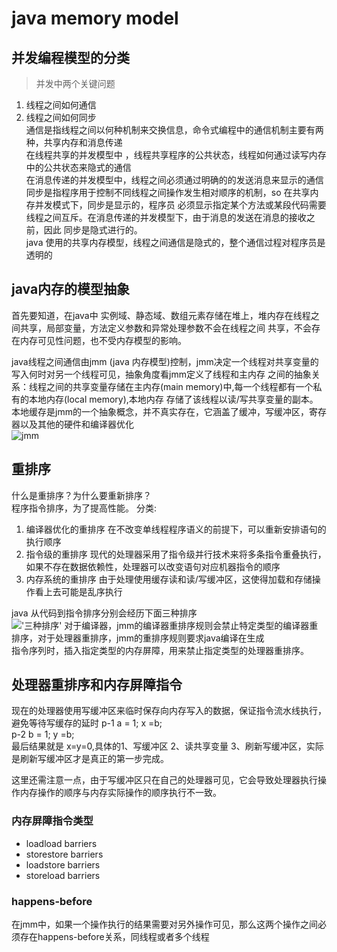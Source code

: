 # java memory model

##  并发编程模型的分类

 > 并发中两个关键问题   
  1. 线程之间如何通信   
  2. 线程之间如何同步      
  通信是指线程之间以何种机制来交换信息，命令式编程中的通信机制主要有两种，共享内存和消息传递      
 在线程共享的并发模型中 ，线程共享程序的公共状态，线程如何通过读写内存中的公共状态来隐式的通信    
 在消息传递的并发模型中，线程之间必须通过明确的的发送消息来显示的通信     
 同步是指程序用于控制不同线程之间操作发生相对顺序的机制，so 在共享内存并发模式下，同步是显示的，程序员
必须显示指定某个方法或某段代码需要线程之间互斥。在消息传递的并发模型下，由于消息的发送在消息的接收之前，因此
同步是隐式进行的。    
java 使用的共享内存模型，线程之间通信是隐式的，整个通信过程对程序员是透明的

## java内存的模型抽象
首先要知道，在java中 实例域、静态域、数组元素存储在堆上，堆内存在线程之间共享，局部变量，方法定义参数和异常处理参数不会在线程之间
共享，不会存在内存可见性问题，也不受内存模型的影响。

java线程之间通信由jmm (java 内存模型)控制，jmm决定一个线程对共享变量的写入何时对另一个线程可见，抽象角度看jmm定义了线程和主内存
之间的抽象关系：线程之间的共享变量存储在主内存(main memory)中,每一个线程都有一个私有的本地内存(local memory),本地内存
存储了该线程以读/写共享变量的副本。本地缓存是jmm的一个抽象概念，并不真实存在，它涵盖了缓冲，写缓冲区，寄存器以及其他的硬件和编译器优化    
![jmm]()


## 重排序

什么是重排序？为什么要重新排序？    
程序指令排序，为了提高性能。
分类:   
1. 编译器优化的重排序
       在不改变单线程程序语义的前提下，可以重新安排语句的执行顺序
2. 指令级的重排序
  现代的处理器采用了指令级并行技术来将多条指令重叠执行，如果不存在数据依赖性，处理器可以改变语句对应机器指令的顺序
3. 内存系统的重排序
   由于处理使用缓存读和读/写缓冲区，这使得加载和存储操作看上去可能是乱序执行      
   
java 从代码到指令排序分别会经历下面三种排序    
!['三种排序']()
对于编译器，jmm的编译器重排序规则会禁止特定类型的编译器重排序，对于处理器重排序，jmm的重排序规则要求java编译在生成   
指令序列时，插入指定类型的内存屏障，用来禁止指定类型的处理器重排序。

## 处理器重排序和内存屏障指令

现在的处理器使用写缓冲区来临时保存向内存写入的数据，保证指令流水线执行，避免等待写缓存的延时
p-1  a = 1; x =b;   
p-2  b = 1; y =b;   
最后结果就是 x=y=0,具体的1、写缓冲区 2、读共享变量 3、刷新写缓冲区，实际是刷新写缓冲区才是真正的第一步完成。      

这里还需注意一点，由于写缓冲区只在自己的处理器可见，它会导致处理器执行操作内存操作的顺序与内存实际操作的顺序执行不一致。     

### 内存屏障指令类型

* loadload barriers
* storestore barriers
* loadstore barriers
* storeload barriers

### happens-before
在jmm中，如果一个操作执行的结果需要对另外操作可见，那么这两个操作之间必须存在happens-before关系，同线程或者多个线程 

  


